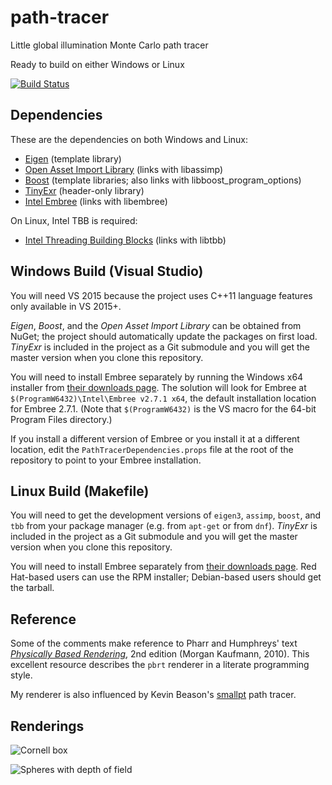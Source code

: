 path-tracer
===========

Little global illumination Monte Carlo path tracer

Ready to build on either Windows or Linux

[![Build Status](https://semaphoreapp.com/api/v1/projects/f17e953b-83a4-4364-a2e3-04e1f126be21/317820/shields_badge.svg)](https://semaphoreapp.com/sdao/path-tracer)

Dependencies
------------
These are the dependencies on both Windows and Linux:
* [Eigen](http://eigen.tuxfamily.org/)
  (template library)
* [Open Asset Import Library](http://assimp.sourceforge.net/)
  (links with libassimp)
* [Boost](http://www.boost.org/)
  (template libraries; also links with libboost_program_options)
* [TinyExr](https://github.com/syoyo/tinyexr)
  (header-only library)
* [Intel Embree](http://embree.github.io/)
  (links with libembree)

On Linux, Intel TBB is required:
* [Intel Threading Building Blocks](https://www.threadingbuildingblocks.org/)
  (links with libtbb)

Windows Build (Visual Studio)
-----------------------------
You will need VS 2015 because the project uses C++11 language features only
available in VS 2015+.

_Eigen_, _Boost_, and the _Open Asset Import Library_ can be obtained from
NuGet; the project should automatically update the packages on first load.
_TinyExr_ is included in the project as a Git submodule and you will get the
master version when you clone this repository.

You will need to install Embree separately by running the Windows x64 installer
from [their downloads page](https://embree.github.io/downloads.html). The
solution will look for Embree at `$(ProgramW6432)\Intel\Embree v2.7.1 x64`,
the default installation location for Embree 2.7.1. (Note that `$(ProgramW6432)`
is the VS macro for the 64-bit Program Files directory.)

If you install a different version of Embree or you install it at a different
location, edit the `PathTracerDependencies.props` file at the root of the
repository to point to your Embree installation.

Linux Build (Makefile)
----------------------
You will need to get the development versions of `eigen3`, `assimp`, `boost`,
and `tbb` from your package manager (e.g. from `apt-get` or from `dnf`).
_TinyExr_ is included in the project as a Git submodule and you will get the
master version when you clone this repository.

You will need to install Embree separately from
[their downloads page](https://embree.github.io/downloads.html). Red Hat-based
users can use the RPM installer; Debian-based users should get the tarball.

Reference
---------
Some of the comments make reference to Pharr and Humphreys' text
[*Physically Based Rendering*](pbrt.org), 2nd edition (Morgan Kaufmann, 2010).
This excellent resource describes the `pbrt` renderer in a literate
programming style.

My renderer is also influenced by Kevin Beason's
[smallpt](http://www.kevinbeason.com/smallpt/) path tracer.

Renderings
----------
![Cornell box](https://raw.githubusercontent.com/wiki/sdao/path-tracer/pathtracer_dragon_800iters_30min.png)

![Spheres with depth of field](https://raw.githubusercontent.com/wiki/sdao/path-tracer/pathtracer_spheres_800iters_20min.png)
